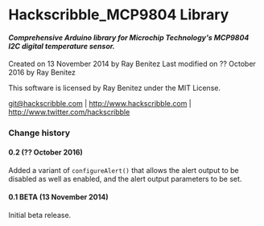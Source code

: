 Hackscribble_MCP9804 Library
============================

#### *Comprehensive Arduino library for Microchip Technology's MCP9804 I2C digital temperature sensor.*

  
Created on 13 November 2014 by Ray Benitez 
Last modified on ?? October 2016 by Ray Benitez
  
This software is licensed by Ray Benitez under the MIT License.
	
git@hackscribble.com | http://www.hackscribble.com | http://www.twitter.com/hackscribble


 

### Change history

#### 0.2 (?? October 2016)

Added a variant of `configureAlert()` that allows the alert output to be disabled as well as enabled, and the alert output parameters to be set.

#### 0.1 BETA (13 November 2014)

Initial beta release.
